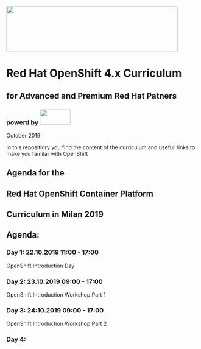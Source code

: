 <img src="https://github.com/alfbach/OCPday/blob/master/img.png" width="450" height="120">


# Red Hat OpenShift 4.x Curriculum
## for Advanced and Premium Red Hat Patners
### powerd by <img src="https://github.com/alfbach/OCPday/blob/master/intel_logo.png" width="80" height="40">

October 2019

In this repositiory you find the content of the curriculum and usefull links to make you familar with OpenShift

## Agenda for the
## Red Hat OpenShift Container Platform
## Curriculum in Milan 2019

## Agenda:

### Day 1: 22.10.2019 11:00 - 17:00

OpenShift Introduction Day

### Day 2: 23.10.2019 09:00 - 17:00

OpenShift Introduction Workshop Part 1

### Day 3: 24:10.2019 09:00 - 17:00

OpenShift Introduction Workshop Part 2

### Day 4:
